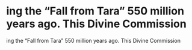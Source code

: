 # ing the “Fall from Tara” 550 million years ago. This Divine Commission

ing the “Fall from Tara” 550 million years ago. This Divine Commission